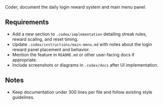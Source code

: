 Coder, document the daily login reward system and main menu panel.

## Requirements
- Add a new section to `.codex/implementation` detailing streak rules, reward scaling, and reset timing.
- Update `.codex/instructions/main-menu.md` with notes about the login reward panel placement and behavior.
- Mention the feature in `README.md` or other user-facing docs if appropriate.
- Include screenshots or diagrams in `.codex/docs` after UI implementation.

## Notes
- Keep documentation under 300 lines per file and follow existing style guidelines.
